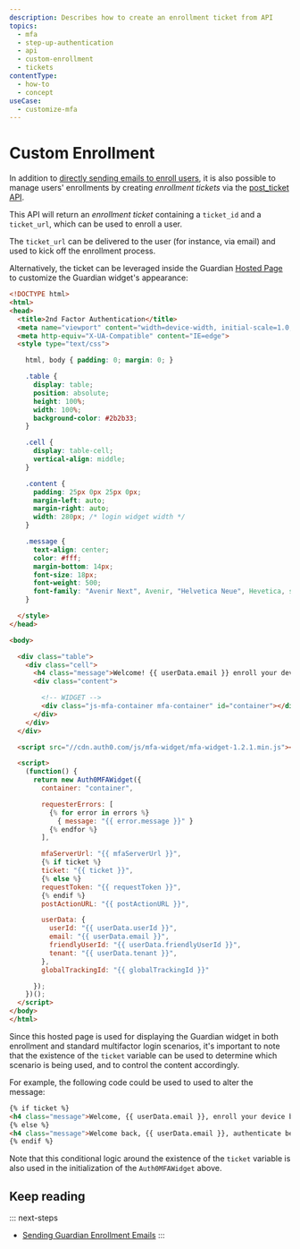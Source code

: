 ```yaml
---
description: Describes how to create an enrollment ticket from API
topics:
  - mfa
  - step-up-authentication
  - api
  - custom-enrollment
  - tickets
contentType:
  - how-to
  - concept
useCase:
  - customize-mfa
---
```

# Custom Enrollment

In addition to [directly sending emails to enroll users](/multifactor-authentication/administrator/guardian-enrollment-email), it is also possible to manage users' enrollments by creating _enrollment tickets_ via the [post_ticket API](/api/management/v2#!/Guardian/post_ticket).

This API will return an _enrollment ticket_ containing a `ticket_id` and a `ticket_url`, which can be used to enroll a user.

The `ticket_url` can be delivered to the user (for instance, via email) and used to kick off the enrollment process.

Alternatively, the ticket can be leveraged inside the Guardian [Hosted Page](${manage_url}/#/guardian_mfa_page) to customize the Guardian widget's appearance:

```html
<!DOCTYPE html>
<html>
<head>
  <title>2nd Factor Authentication</title>
  <meta name="viewport" content="width=device-width, initial-scale=1.0, maximum-scale=1.0, user-scalable=no" />
  <meta http-equiv="X-UA-Compatible" content="IE=edge">
  <style type="text/css">

    html, body { padding: 0; margin: 0; }

    .table {
      display: table;
      position: absolute;
      height: 100%;
      width: 100%;
      background-color: #2b2b33;
    }

    .cell {
      display: table-cell;
      vertical-align: middle;
    }

    .content {
      padding: 25px 0px 25px 0px;
      margin-left: auto;
      margin-right: auto;
      width: 280px; /* login widget width */
    }

    .message {
      text-align: center;
      color: #fff;
      margin-bottom: 14px;
      font-size: 18px;
      font-weight: 500;
      font-family: "Avenir Next", Avenir, "Helvetica Neue", Hevetica, sans-serif;;
    }

  </style>
</head>

<body>

  <div class="table">
    <div class="cell">
      <h4 class="message">Welcome! {{ userData.email }} enroll your device</h4>
      <div class="content">

        <!-- WIDGET -->
        <div class="js-mfa-container mfa-container" id="container"></div>
      </div>
    </div>
  </div>

  <script src="//cdn.auth0.com/js/mfa-widget/mfa-widget-1.2.1.min.js"></script>

  <script>
    (function() {
      return new Auth0MFAWidget({
        container: "container",

        requesterErrors: [
          {% for error in errors %}
            { message: "{{ error.message }}" }
          {% endfor %}
        ],

        mfaServerUrl: "{{ mfaServerUrl }}",
        {% if ticket %}
        ticket: "{{ ticket }}",
        {% else %}
        requestToken: "{{ requestToken }}",
        {% endif %}
        postActionURL: "{{ postActionURL }}",

        userData: {
          userId: "{{ userData.userId }}",
          email: "{{ userData.email }}",
          friendlyUserId: "{{ userData.friendlyUserId }}",
          tenant: "{{ userData.tenant }}",
        },
        globalTrackingId: "{{ globalTrackingId }}"

      });
    })();
  </script>
</body>
</html>
```

Since this hosted page is used for displaying the Guardian widget in both enrollment and standard multifactor login scenarios, it's important to note that the existence of the `ticket` variable can be used to determine which scenario is being used, and to control the content accordingly.

For example, the following code could be used to used to alter the message:

```html
{% if ticket %}
<h4 class="message">Welcome, {{ userData.email }}, enroll your device below</h4>
{% else %}
<h4 class="message">Welcome back, {{ userData.email }}, authenticate below</h4>
{% endif %}
````

Note that this conditional logic around the existence of the `ticket` variable is also used in the initialization of the `Auth0MFAWidget` above.

## Keep reading

::: next-steps
* [Sending Guardian Enrollment Emails](/multifactor-authentication/administrator/guardian-enrollment-email)
:::
